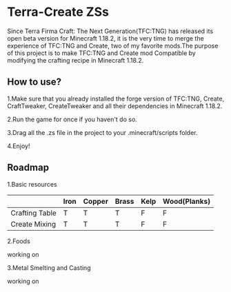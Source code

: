 # Terra-Create ZSs

Since Terra Firma Craft: The Next Generation(TFC:TNG) has released its open beta version for Minecraft 1.18.2, it is the very time to merge the experience of TFC:TNG and Create, two of my favorite mods.The purpose of this project is to make TFC:TNG and Create mod Compatible by modifying the crafting recipe in Minecraft 1.18.2.

## How to use?

1.Make sure that you already installed the forge version of TFC:TNG, Create, CraftTweaker, CreateTweaker and all their dependencies in Minecraft 1.18.2.

2.Run the game for once if you haven't do so.

3.Drag all the .zs file in the project to your .minecraft/scripts folder.

4.Enjoy!

## Roadmap
1.Basic resources

||Iron|Copper|Brass|Kelp|Wood(Planks)
|---|---|---|---|---|---|
|Crafting Table|T|T|T|F|F|
|Create Mixing|T|T|T|F|F|

2.Foods

working on

3.Metal Smelting and Casting

working on
